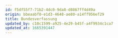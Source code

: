 ```yaml
---
id: f5df55f7-71b2-4dc0-9da8-d8867ff4d49a
origin: bbeaabf0-e1d3-4648-ae80-a14ff956ef29
title: Bundesverfassung
updated_by: c10c1599-a925-4e29-b45f-a4f9934c1ca7
updated_at: 1665391447
---
```

